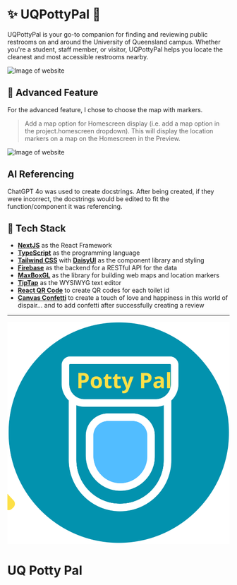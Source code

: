 # ✨ UQPottyPal 🚽

UQPottyPal is your go-to companion for finding and reviewing public restrooms on and around the University of Queensland campus. Whether you're a student, staff member, or visitor, UQPottyPal helps you locate the cleanest and most accessible restrooms nearby.

![Image of website](https://i.imgur.com/g1j34IW.png)

## 🔧 Advanced Feature

For the advanced feature, I chose to choose the map with markers.

> Add a map option for Homescreen display (i.e. add a map option in the project.homescreen dropdown). This will display the location markers on a map on the Homescreen in the Preview.

![Image of website](https://i.imgur.com/QLu3yqM.png)

## AI Referencing

ChatGPT 4o was used to create docstrings. After being created, if they were incorrect, the docstrings would be edited to fit the function/component it was referencing.

## 💪 Tech Stack

- [**NextJS**](https://nextjs.org/) as the React Framework
- [**TypeScript**](https://www.typescriptlang.org/) as the programming language
- [**Tailwind CSS**](https://tailwindcss.com/) with [**DaisyUI**](https://daisyui.com/) as the component library and styling
- [**Firebase**](https://firebase.google.com/) as the backend for a RESTful API for the data
- [**MaxBoxGL**](https://www.mapbox.com/) as the library for building web maps and location markers
- [**TipTap**](https://tiptap.dev/) as the WYSIWYG text editor
- [**React QR Code**](https://www.npmjs.com/package/react-qr-code) to create QR codes for each toilet id
- [**Canvas Confetti**](https://www.npmjs.com/package/canvas-confetti) to create a touch of love and happiness in this world of dispair... and to add confetti after successfully creating a review

---

<div style={{ display: 'flex', alignItems: 'center' }}>
    <img src="public/logo.svg" alt="Logo" style={{ width: '50px', height: 'auto' }} />
    <h1 class="text-2xl font-bold">UQ Potty Pal</h1>
</div>
